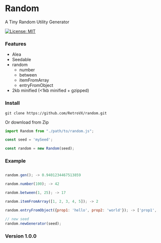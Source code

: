 # Random

A Tiny Random Utility Generator

[![License: MIT](https://img.shields.io/badge/License-MIT-green.svg)](https://opensource.org/licenses/MIT)

### Features

* Alea
* Seedable
* random
    * number
    * between
    * itemFromArray
    * entryFromObject
* 2kb minified (<1kb minified + gzipped)

### Install

```
git clone https://github.com/RetroVX/random.git
```
Or download from Zip

```javascript
import Random from "./path/to/random.js";

const seed = 'mySeed';

const random = new Random(seed);
```

### Example

```javascript

random.gen(); -> 0.9401234467513859

random.number(100); -> 42

random.between(1, 25); -> 17

random.itemFromArray([1, 2, 3, 4, 5]); -> 2

random.entryFromObject({prop1: 'hello', prop2: 'world'}); -> ['prop1', 'hello']

// new seed
random.newGenerator(seed);

```

### Version 1.0.0
